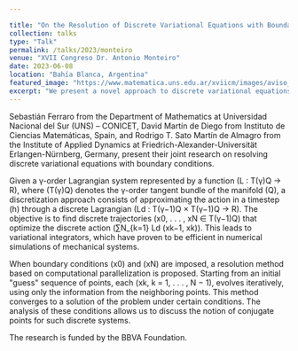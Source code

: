 ```yaml
---

title: "On the Resolution of Discrete Variational Equations with Boundary Conditions"
collection: talks
type: "Talk"
permalink: /talks/2023/monteiro
venue: "XVII Congreso Dr. Antonio Monteiro"
date: 2023-06-08
location: "Bahía Blanca, Argentina"
featured_image: "https://www.matematica.uns.edu.ar/xviicm/images/aviso_lma.png"
excerpt: "We present a novel approach to discrete variational equations using parallelization."
---
```


Sebastián Ferraro from the Department of Mathematics at Universidad Nacional del Sur (UNS) – CONICET, David Martín de Diego from Instituto de Ciencias Matemáticas, Spain, and Rodrigo T. Sato Martín de Almagro from the Institute of Applied Dynamics at Friedrich-Alexander-Universität Erlangen-Nürnberg, Germany, present their joint research on resolving discrete variational equations with boundary conditions.

Given a γ-order Lagrangian system represented by a function \(L : T(γ)Q → R\), where \(T(γ)Q\) denotes the γ-order tangent bundle of the manifold \(Q\), a discretization approach consists of approximating the action in a timestep \(h\) through a discrete Lagrangian \(Ld : T(γ−1)Q × T(γ−1)Q → R\). The objective is to find discrete trajectories \(x0, . . . , xN ∈ T(γ−1)Q\) that optimize the discrete action \(∑N_{k=1} Ld (xk−1, xk)\). This leads to variational integrators, which have proven to be efficient in numerical simulations of mechanical systems.

When boundary conditions \(x0\) and \(xN\) are imposed, a resolution method based on computational parallelization is proposed. Starting from an initial "guess" sequence of points, each \(xk, k = 1, . . . , N − 1\), evolves iteratively, using only the information from the neighboring points. This method converges to a solution of the problem under certain conditions. The analysis of these conditions allows us to discuss the notion of conjugate points for such discrete systems.

The research is funded by the BBVA Foundation.
